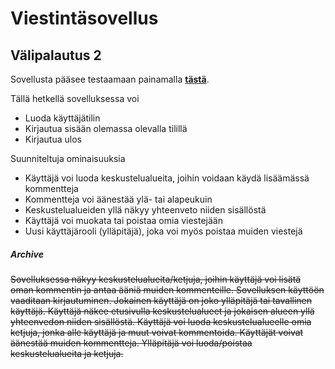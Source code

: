 # Viestintäsovellus

## Välipalautus 2

Sovellusta pääsee testaamaan painamalla **[tästä](https://powerful-depths-82693.herokuapp.com/)**.

Tällä hetkellä sovelluksessa voi
- Luoda käyttäjätilin
- Kirjautua sisään olemassa olevalla tilillä
- Kirjautua ulos

Suunniteltuja ominaisuuksia
- Käyttäjä voi luoda keskustelualueita, joihin voidaan käydä lisäämässä kommentteja
- Kommentteja voi äänestää ylä- tai alapeukuin
- Keskustelualueiden yllä näkyy yhteenveto niiden sisällöstä
- Käyttäjä voi muokata tai poistaa omia viestejään
- Uusi käyttäjärooli (ylläpitäjä), joka voi myös poistaa muiden viestejä




##### Archive
~~Sovelluksessa näkyy keskustelualueita/ketjuja, joihin käyttäjä voi lisätä oman kommentin ja antaa ääniä muiden kommenteille. Sovelluksen käyttöön vaaditaan kirjautuminen. Jokainen käyttäjä on joko ylläpitäjä tai tavallinen käyttäjä. Käyttäjä näkee etusivulla keskustelualueet ja jokaisen alueen yllä yhteenvedon niiden sisällöstä. Käyttäjä voi luoda keskustelualueelle omia ketjuja, jonka alle käyttäjä ja muut voivat kommentoida. Käyttäjät voivat äänestää muiden kommentteja. Ylläpitäjä voi luoda/poistaa keskustelualueita ja ketjuja.~~

